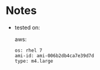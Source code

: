 # Notes
- tested on:

    aws:
    
      os: rhel 7
      ami-id: ami-006b2db4ca7e39d7d
      type: m4.large
